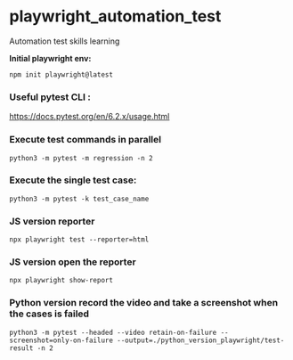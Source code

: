 # playwright_automation_test
Automation test skills learning

**Initial playwright env:**

```
npm init playwright@latest
```

### Useful pytest CLI :
https://docs.pytest.org/en/6.2.x/usage.html

### Execute test commands in parallel
```
python3 -m pytest -m regression -n 2
```

### Execute the single test case:
```
python3 -m pytest -k test_case_name
```
### JS version reporter
```commandline
npx playwright test --reporter=html 
```
### JS version open the reporter
```commandline
npx playwright show-report    
```
### Python version record the video and take a screenshot when the cases is failed
```commandline
python3 -m pytest --headed --video retain-on-failure --screenshot=only-on-failure --output=./python_version_playwright/test-result -n 2
```
